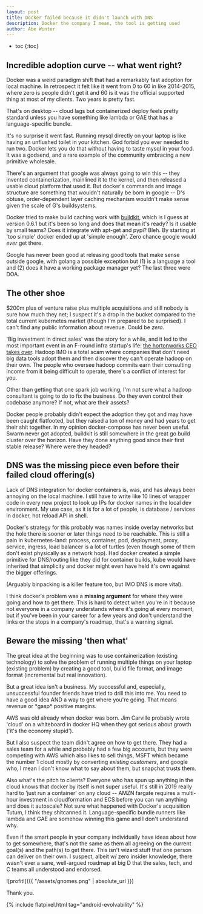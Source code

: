 ```yaml
---
layout: post
title: Docker failed because it didn't launch with DNS
description: Docker the company I mean, the tool is getting used
author: Abe Winter
---
```


* toc
{:toc}

## Incredible adoption curve -- what went right?

Docker was a weird paradigm shift that had a remarkably fast adoption for local machine. In retrospect it felt like it went from 0 to 60 in like 2014-2015, where zero is people didn't get it and 60 is it was the official supported thing at most of my clients. Two years is pretty fast.

That's on desktop -- cloud lags but containerized deploy feels pretty standard unless you have something like lambda or GAE that has a language-specific bundle.

It's no surprise it went fast. Running mysql directly on your laptop is like having an unflushed toilet in your kitchen. God forbid you ever needed to run two. Docker lets you do that without having to taste mysql in your food. It was a godsend, and a rare example of the community embracing a new primitive wholesale.

There's an argument that google was always going to win this -- they invented containerization, mainlined it to the kernel, and then released a usable cloud platform that used it. But docker's commands and image structure are something that wouldn't naturally be born in google -- D's obtuse, order-dependent layer caching mechanism wouldn't make sense given the scale of G's buildsystems.

Docker tried to make build caching work with [buildkit](https://github.com/moby/buildkit), which is I guess at version 0.6.1 but it's been so long and does that mean it's ready? Is it usable by small teams? Does it integrate with apt-get and pypi? Bleh. By starting at 'too simple' docker ended up at 'simple enough'. Zero chance google would *ever* get there.

Google has never been good at releasing good tools that make sense outside google, with golang a possible exception but (1) is a language a tool and (2) does it have a working package manager yet? The last three were DOA.

## The other shoe

$200m plus of venture raise plus multiple acquisitions and still nobody is sure how much they net; I suspect it's a drop in the bucket compared to the total current kubernetes market (though I'm prepared to be surprised). I can't find any public information about revenue. Could be *zero*.

'Big investment in direct sales' was the story for a while, and it led to the most important event in an F-round infra startup's life: [the hortonworks CEO takes over](https://techcrunch.com/2019/05/08/steve-singh-stepping-down-as-docker-ceo/). Hadoop IMO is a total scam where companies that don't need big data tools adopt them and then discover they can't operate hadoop on their own. The people who oversee hadoop commits earn their consulting income from it being difficult to operate, there's a conflict of interest for you.

Other than getting that one spark job working, I'm not sure what a hadoop consultant is going to do to fix the business. Do they even control their codebase anymore? If not, what are their assets?

Docker people probably didn't expect the adoption they got and may have been caught flatfooted, but they raised a ton of money and had years to get their shit together. In my opinion docker-compose has never been useful. Swarm never got adopted, buildkit is still somewhere in the great go build cluster over the horizon. Have they done anything good since their first stable release? Where were they headed?

## DNS was the missing piece even before their failed cloud offering(s)

Lack of DNS integration for docker containers is, was, and has always been annoying on the local machine. I still have to write like 10 lines of wrapper code in every new project to look up IPs for docker names in the local dev environment. My use case, as it is for a lot of people, is database / services in docker, hot reload API in shell.

Docker's strategy for this probably was names inside overlay networks but the hole there is sooner or later things need to be reachable. This is still a pain in kubernetes-land: process, container, pod, deployment, proxy, service, ingress, load balancer is a lot of turtles (even though some of them don't exist physically as a network hop). Had docker created a simple primitive for DNS/routing like they did for container builds, kube would have inherited that simplicity and docker might even have held it's own against the bigger offerings.

(Arguably binpacking is a killer feature too, but IMO DNS is more vital).

I think docker's problem was a **missing argument** for where they were going and how to get there. This is hard to detect when you're in it because not everyone in a company understands where it's going at every moment, but if you've been in your career for a few years and don't understand the links or the stops in a company's roadmap, that's a warning signal.

## Beware the missing 'then what'

The great idea at the beginning was to use containerization (existing technology) to solve the problem of running multiple things on your laptop (existing problem) by creating a good tool, build file format, and image format (incremental but real innovation).

But a great idea isn't a business. My successful and, especially, unsuccessful founder friends have tried to drill this into me. You need to have a good idea AND a way to get where you're going. That means revenue or \*gasp\* positive margins.

AWS was old already when docker was born. Jim Carville probably wrote 'cloud' on a whiteboard in docker HQ when they got serious about growth ('it's the economy stupid').

But I also suspect the team didn't agree on how to get there. They had a sales team for a while and probably had a few big accounts, but they were competing with AWS which also likes to sell things, MSFT which became the number 1 cloud mostly by converting *existing customers*, and google who, I mean I don't know what to say about them, but snapchat trusts them.

Also what's the pitch to clients? Everyone who has spun up anything in the cloud knows that docker by itself is not super useful. It's still in 2019 really hard to 'just run a container' on any cloud -- AMZN fargate requires a multi-hour investment in cloudformation and ECS before you can run anything and does it autoscale? Not sure what happened with Docker's acquisition Tutum, I think they shitcanned it. Language-specific bundle runners like lambda and GAE are somehow winning this game and I don't understand why.

Even if the smart people in your company individually have ideas about how to get somewhere, that's not the same as them all agreeing on the current goal(s) and the path(s) to get there. This isn't wizard stuff that one person can deliver on their own. I suspect, albeit w/ zero insider knowledge, there wasn't ever a sane, well-argued roadmap at big D that the sales, tech, and C teams all understood and endorsed.

![profit!]({{ "/assets/gnomes.png" | absolute_url }})

Thank you.

{% include flatpixel.html tag="android-evolvability" %}
